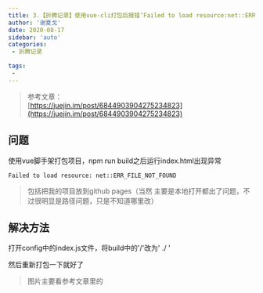 ```yaml
---
title: 3.【折腾记录】使用vue-cli打包后报错‘Failed to load resource:net::ERR_FILE_NOT_FOUND’
author: '谢夏戈'
date: 2020-08-17
sidebar: 'auto'
categories:
 - 折腾记录

tags:
 - 
---
```


>参考文章：  
[https://juejin.im/post/6844903904275234823](https://juejin.im/post/6844903904275234823)

## 问题
使用vue脚手架打包项目，npm run build之后运行index.html出现异常

    Failed to load resource: net::ERR_FILE_NOT_FOUND

>包括把我的项目放到github pages（当然 主要是本地打开都出了问题，不过很明显是路径问题，只是不知道哪里改）

## 解决方法

打开config中的index.js文件，将build中的'/'改为' ./ '

然后重新打包一下就好了

>图片主要看参考文章里的